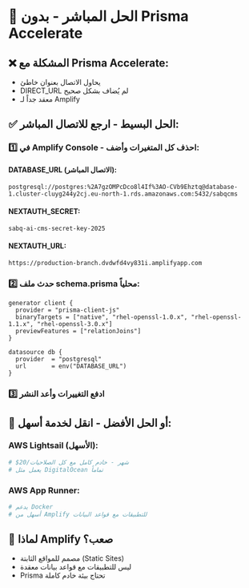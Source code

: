 # 🔧 الحل المباشر - بدون Prisma Accelerate

## ❌ المشكلة مع Prisma Accelerate:
- يحاول الاتصال بعنوان خاطئ
- DIRECT_URL لم يُضاف بشكل صحيح
- معقد جداً لـ Amplify

## ✅ الحل البسيط - ارجع للاتصال المباشر:

### 1️⃣ **في Amplify Console - احذف كل المتغيرات وأضف:**

#### DATABASE_URL (الاتصال المباشر):
```
postgresql://postgres:%2A7gzOMPcDco8l4If%3AO-CVb9Ehztq@database-1.cluster-cluyg244y2cj.eu-north-1.rds.amazonaws.com:5432/sabqcms
```

#### NEXTAUTH_SECRET:
```
sabq-ai-cms-secret-key-2025
```

#### NEXTAUTH_URL:
```
https://production-branch.dvdwfd4vy831i.amplifyapp.com
```

### 2️⃣ **حدث ملف schema.prisma محلياً:**

```prisma
generator client {
  provider = "prisma-client-js"
  binaryTargets = ["native", "rhel-openssl-1.0.x", "rhel-openssl-1.1.x", "rhel-openssl-3.0.x"]
  previewFeatures = ["relationJoins"]
}

datasource db {
  provider  = "postgresql"
  url       = env("DATABASE_URL")
}
```

### 3️⃣ **ادفع التغييرات وأعد النشر**

## 🎯 أو الحل الأفضل - انقل لخدمة أسهل:

### AWS Lightsail (الأسهل):
```bash
# $20/شهر - خادم كامل مع كل الصلاحيات
# يعمل مثل DigitalOcean تماماً
```

### AWS App Runner:
```bash
# يدعم Docker
# أسهل من Amplify للتطبيقات مع قواعد البيانات
```

## 🤔 لماذا Amplify صعب؟
- مصمم للمواقع الثابتة (Static Sites)
- ليس للتطبيقات مع قواعد بيانات معقدة
- Prisma تحتاج بيئة خادم كاملة 
